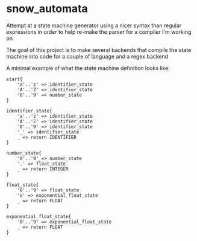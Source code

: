 # snow_automata

Attempt at a state machine generator using a nicer syntax than regular expressions in order to help re-make the parser for a compiler I'm working on

The goal of this project is to make several backends that compile the state machine into code for a couple of language and a regex backend

A minimal example of what the state machine definition looks like: 

```
start{
	'a'..'z' => identifier_state
	'A'..'Z' => identifier_state
	'0'..'9' => number_state
}

identifier_state{
	'a'..'z' => identifier_state
	'A'..'Z' => identifier_state
	'0'..'9' => identifier_state
	'_' => identifier_state
	_ => return IDENTIFIER
}

number_state{
    '0'..'9' => number_state
    '.' => float_state
    _ => return INTEGER
}

float_state{
    '0'..'9' => float_state
    'e' => exponential_float_state
    _ => return FLOAT
}

exponential_float_state{
    '0'..'9' => exponential_float_state
    _ => return FLOAT
}
```
